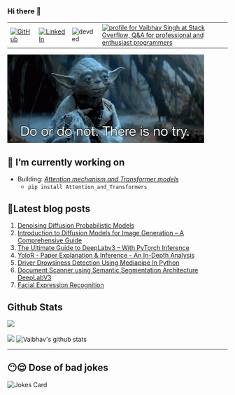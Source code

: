 ### Hi there 👋

<table>
  <tr>
      <td><a href="https://github.com/veb-101"><img src="https://img.shields.io/github/followers/veb-101.svg?label=GitHub&style=social" alt="GitHub"></a></td>
      <td><a href="https://www.linkedin.com/in/vaibhavsingh98"><img src="https://img.shields.io/badge/LinkedIn--_.svg?style=social&logo=linkedin" alt="LinkedIn"></a></td>
<!--       <td><a href="https://twitter.com/wolfcry3_0"><img src="https://img.shields.io/twitter/follow/wolfcry3_0?label=Twitter&style=social" alt="Twitter"></a></td> -->
      <td><img src="https://komarev.com/ghpvc/?username=veb-101" alt="devded" /></td>
      <td><a href="https://stackoverflow.com/users/6805747/vaibhav-singh"><img src="https://stackoverflow.com/users/flair/6805747.png?theme=dark" width="150" height="42" alt="profile for Vaibhav Singh at Stack Overflow, Q&amp;A for professional and enthusiast programmers" title="profile for Vaibhav Singh at Stack Overflow, Q&amp;A for professional and enthusiast programmers"></a></td>
  </tr>
</table>

![Motto](./starwarsday.gif)

## 🔭 I’m currently working on

* Building: *[Attention mechanism and Transformer models](https://github.com/veb-101/Attention-and-Transformers)*
    * `pip install Attention_and_Transformers`

<!-- ## 🌱 I’m currently learning

* 
 -->
## 🧾Latest blog posts

1. [Denoising Diffusion Probabilistic Models](https://learnopencv.com/denoising-diffusion-probabilistic-models/)
2. [Introduction to Diffusion Models for Image Generation – A Comprehensive Guide](https://learnopencv.com/image-generation-using-diffusion-models/)
3. [The Ultimate Guide to DeepLabv3 – With PyTorch Inference](https://learnopencv.com/deeplabv3-ultimate-guide/)
4. [YoloR - Paper Explanation & Inference - An In-Depth Analysis](https://learnopencv.com/yolor-paper-explanation-inference-an-in-depth-analysis/)
5. [Driver Drowsiness Detection Using Mediapipe In Python](https://github.com/veb-101/Drowsiness-Detection-Using-Mediapipe-Streamlit)
6. [Document Scanner using Semantic Segmentation Architecture DeepLabV3](https://github.com/veb-101/Document-Segmentation-using-Pytorch-DeepLabV3)
7. [Facial Expression Recognition](https://veb-101.github.io/Facial-Expression-Recognition/)

## Github Stats

![](https://activity-graph.herokuapp.com/graph?username=veb-101&theme=react-dark&hide_border=true&area=true)

<img src="https://github-readme-streak-stats.herokuapp.com/?user=veb-101">

<img src="https://github-readme-stats.vercel.app/api?username=veb-101&count_private=true&show_icons=true&theme=light" alt="Vaibhav's github stats"/>

<!-- <img align="center" src="https://github-readme-stats.vercel.app/api/top-langs/?username=veb-101&layout=compact&theme=light"/>
 -->
---

## 😶😌 Dose of bad jokes

![Jokes Card](https://readme-jokes.vercel.app/api)

<!--
**veb-101/veb-101** is a ✨ _special_ ✨ repository because its `README.md` (this file) appears on your GitHub profile.

Here are some ideas to get you started:

- 🔭 I’m currently working on ...
- 🌱 I’m currently learning ...
- 👯 I’m looking to collaborate on ...
- 🤔 I’m looking for help with ...
- 💬 Ask me about ...
- 📫 How to reach me: ...
- 😄 Pronouns: ...
- ⚡ Fun fact: ...
-->
